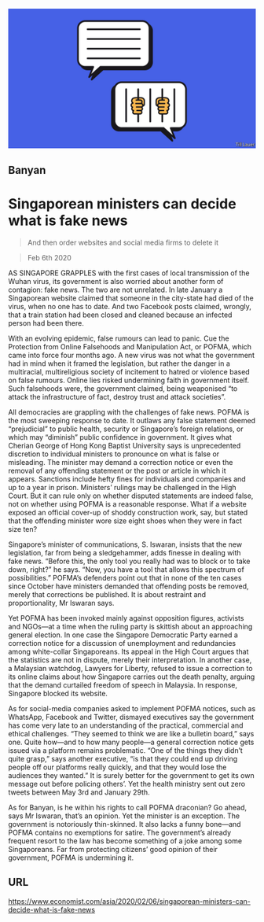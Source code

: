 ![](./images/20200208_ASD001_0.jpg)

## Banyan

# Singaporean ministers can decide what is fake news

> And then order websites and social media firms to delete it

> Feb 6th 2020

AS SINGAPORE GRAPPLES with the first cases of local transmission of the Wuhan virus, its government is also worried about another form of contagion: fake news. The two are not unrelated. In late January a Singaporean website claimed that someone in the city-state had died of the virus, when no one has to date. And two Facebook posts claimed, wrongly, that a train station had been closed and cleaned because an infected person had been there.

With an evolving epidemic, false rumours can lead to panic. Cue the Protection from Online Falsehoods and Manipulation Act, or POFMA, which came into force four months ago. A new virus was not what the government had in mind when it framed the legislation, but rather the danger in a multiracial, multireligious society of incitement to hatred or violence based on false rumours. Online lies risked undermining faith in government itself. Such falsehoods were, the government claimed, being weaponised “to attack the infrastructure of fact, destroy trust and attack societies”.

All democracies are grappling with the challenges of fake news. POFMA is the most sweeping response to date. It outlaws any false statement deemed “prejudicial” to public health, security or Singapore’s foreign relations, or which may “diminish” public confidence in government. It gives what Cherian George of Hong Kong Baptist University says is unprecedented discretion to individual ministers to pronounce on what is false or misleading. The minister may demand a correction notice or even the removal of any offending statement or the post or article in which it appears. Sanctions include hefty fines for individuals and companies and up to a year in prison. Ministers’ rulings may be challenged in the High Court. But it can rule only on whether disputed statements are indeed false, not on whether using POFMA is a reasonable response. What if a website exposed an official cover-up of shoddy construction work, say, but stated that the offending minister wore size eight shoes when they were in fact size ten?

Singapore’s minister of communications, S. Iswaran, insists that the new legislation, far from being a sledgehammer, adds finesse in dealing with fake news. “Before this, the only tool you really had was to block or to take down, right?” he says. “Now, you have a tool that allows this spectrum of possibilities.” POFMA’s defenders point out that in none of the ten cases since October have ministers demanded that offending posts be removed, merely that corrections be published. It is about restraint and proportionality, Mr Iswaran says.

Yet POFMA has been invoked mainly against opposition figures, activists and NGOs—at a time when the ruling party is skittish about an approaching general election. In one case the Singapore Democratic Party earned a correction notice for a discussion of unemployment and redundancies among white-collar Singaporeans. Its appeal in the High Court argues that the statistics are not in dispute, merely their interpretation. In another case, a Malaysian watchdog, Lawyers for Liberty, refused to issue a correction to its online claims about how Singapore carries out the death penalty, arguing that the demand curtailed freedom of speech in Malaysia. In response, Singapore blocked its website.

As for social-media companies asked to implement POFMA notices, such as WhatsApp, Facebook and Twitter, dismayed executives say the government has come very late to an understanding of the practical, commercial and ethical challenges. “They seemed to think we are like a bulletin board,” says one. Quite how—and to how many people—a general correction notice gets issued via a platform remains problematic. “One of the things they didn’t quite grasp,” says another executive, “is that they could end up driving people off our platforms really quickly, and that they would lose the audiences they wanted.” It is surely better for the government to get its own message out before policing others’. Yet the health ministry sent out zero tweets between May 3rd and January 29th.

As for Banyan, is he within his rights to call POFMA draconian? Go ahead, says Mr Iswaran, that’s an opinion. Yet the minister is an exception. The government is notoriously thin-skinned. It also lacks a funny bone—and POFMA contains no exemptions for satire. The government’s already frequent resort to the law has become something of a joke among some Singaporeans. Far from protecting citizens’ good opinion of their government, POFMA is undermining it.

## URL

https://www.economist.com/asia/2020/02/06/singaporean-ministers-can-decide-what-is-fake-news
